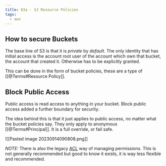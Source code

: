 ```yaml
---
title: 03a - S3 Resource Policies
tags:
  - aws
---
```

## How to secure Buckets

The base line of S3 is that it is *private* by *default*. The only identity that has initial access is the account root user of the account which own that bucket, the account that created it. Otherwise has to be explicitly granted. 

This can be done in the form of bucket policies, these are a type of [[@Terms#Resource Policy]].

## Block Public Access

Public access is read access to anything in your bucket. Block public access added a further boundary for security.

The idea behind this is that it just applies to public access, no matter what the bucket policies say. They only apply to anonymous [[@Terms#Principal]]. It is a full override, or fail safe.

![[Pasted image 20230914090808.png]]



*NOTE:* There is also the legacy [ACL](https://docs.aws.amazon.com/AmazonS3/latest/userguide/acl-overview.html) way of managing permissions. This is not generally recommended but good to know it exists, it is way less flexible and recommended. 



